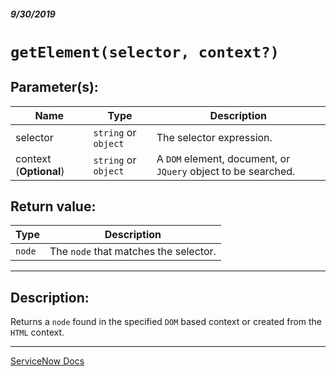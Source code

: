 ##### 9/30/2019
# `getElement(selector, context?)`

## Parameter(s):
| Name | Type | Description |
|---|---|---|
| selector | `string` or `object` | The selector expression. |
| context (**Optional**) | `string` or `object` | A `DOM` element, document, or `JQuery` object to be searched. |

## Return value:
| Type | Description |
|---|---|
| `node` | The `node` that matches the selector. |

---

## Description:
Returns a `node` found in the specified `DOM` based context or created from the `HTML` context.

---

[ServiceNow Docs](https://developer.servicenow.com/app.do#!/api_doc?v=newyork&id=r_GDOC-getElement_S_E)